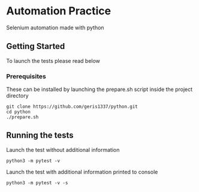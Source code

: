 # Automation Practice

Selenium automation made with python

## Getting Started

To launch the tests please read below

### Prerequisites

These can be installed by launching the prepare.sh script inside the project directory
```
git clone https://github.com/geris1337/python.git
cd python
./prepare.sh
```
## Running the tests

Launch the test without additional information
```
python3 -m pytest -v
```

Launch the test with additional information printed to console
```
python3 -m pytest -v -s
```
